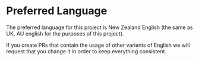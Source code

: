 # Preferred Language

The preferred language for this project is New Zealand English (the same as UK, AU english for the purposes of this project).

If you create PRs that contain the usage of other varients of English we will request that you change it in order to keep everything consistent.